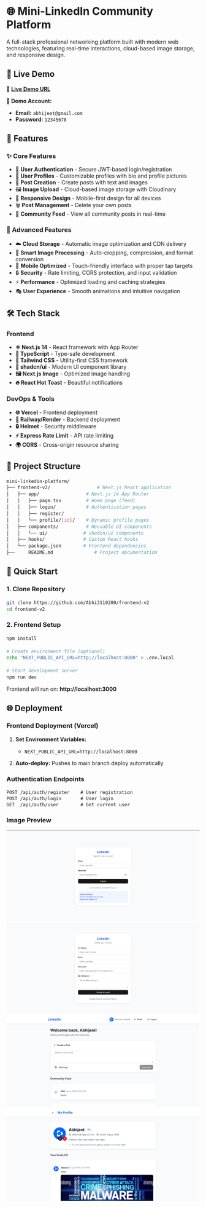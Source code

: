 # 🌐 Mini-LinkedIn Community Platform

A full-stack professional networking platform built with modern web technologies, featuring real-time interactions, cloud-based image storage, and responsive design.

## 🚀 Live Demo

**🔗 [Live Demo URL](https://frontend-v2-lyart-ten.vercel.app/login)**

**👤 Demo Account:**
- **Email:** `abhijeet@gmail.com`
- **Password:** `12345678`

## 📱 Features

### ✨ Core Features
- 🔐 **User Authentication** - Secure JWT-based login/registration
- 👤 **User Profiles** - Customizable profiles with bio and profile pictures
- 📝 **Post Creation** - Create posts with text and images
- 🖼️ **Image Upload** - Cloud-based image storage with Cloudinary
- 📱 **Responsive Design** - Mobile-first design for all devices
- 🗑️ **Post Management** - Delete your own posts
- 👥 **Community Feed** - View all community posts in real-time

### 🎯 Advanced Features
- ☁️ **Cloud Storage** - Automatic image optimization and CDN delivery
- 🎨 **Smart Image Processing** - Auto-cropping, compression, and format conversion
- 📱 **Mobile Optimized** - Touch-friendly interface with proper tap targets
- 🔒 **Security** - Rate limiting, CORS protection, and input validation
- ⚡ **Performance** - Optimized loading and caching strategies
- 🎭 **User Experience** - Smooth animations and intuitive navigation

## 🛠️ Tech Stack

### Frontend
- **⚛️ Next.js 14** - React framework with App Router
- **📘 TypeScript** - Type-safe development
- **🎨 Tailwind CSS** - Utility-first CSS framework
- **🧩 shadcn/ui** - Modern UI component library
- **🖼️ Next.js Image** - Optimized image handling
- **🔥 React Hot Toast** - Beautiful notifications

### DevOps & Tools
- **🌐 Vercel** - Frontend deployment
- **🚂 Railway/Render** - Backend deployment
- **🔒 Helmet** - Security middleware
- **⚡ Express Rate Limit** - API rate limiting
- **🌍 CORS** - Cross-origin resource sharing

## 📁 Project Structure

```bash
mini-linkedin-platform/
├── frontend-v2/                 # Next.js React application
│   ├── app/                 # Next.js 14 App Router
│   │   ├── page.tsx         # Home page (feed)
│   │   ├── login/           # Authentication pages
│   │   ├── register/        
│   │   └── profile/[id]/    # Dynamic profile pages
│   ├── components/          # Reusable UI components
│   │   └── ui/             # shadcn/ui components
│   ├── hooks/              # Custom React hooks
│   └── package.json        # Frontend dependencies
├──     README.md               # Project documentation
```

## 🚀 Quick Start

### 1. Clone Repository
```bash
git clone https://github.com/Abhi3110200/frontend-v2
cd frontend-v2
```

### 2. Frontend Setup
```bash
npm install

# Create environment file (optional)
echo "NEXT_PUBLIC_API_URL=http://localhost:8000" > .env.local

# Start development server
npm run dev
```

Frontend will run on: **http://localhost:3000**

## 🌐 Deployment

### Frontend Deployment (Vercel)

1. **Set Environment Variables:**
   - `NEXT_PUBLIC_API_URL=http://localhost:8000`

2. **Auto-deploy:** Pushes to main branch deploy automatically

### Authentication Endpoints
```http
POST /api/auth/register    # User registration
POST /api/auth/login       # User login
GET  /api/auth/user        # Get current user
```
### Image Preview

![alt text](image.png)
![alt text](image-1.png)
![alt text](image-2.png)
![alt text](image-3.png)